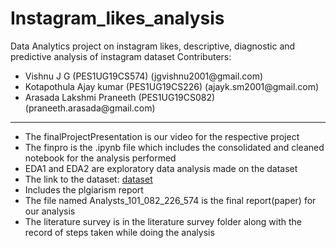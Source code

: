 # Instagram_likes_analysis
Data Analytics project on instagram likes, descriptive, diagnostic and predictive analysis of instagram dataset
Contributers: 
<ul>
  <li>Vishnu J G (PES1UG19CS574) (jgvishnu2001@gmail.com)</li>
  <li>Kotapothula Ajay kumar (PES1UG19CS226) (ajayk.sm2001@gmail.com)</li>
  <li>Arasada Lakshmi Praneeth (PES1UG19CS082) (praneeth.arasada@gmail.com)</li>
</ul>
  <hr>
<ul>
  <li>The finalProjectPresentation is our video for the respective project</li>
  <li>The finpro is the .ipynb file which includes the consolidated and cleaned notebook for the analysis performed</li>
  <li>EDA1 and EDA2 are exploratory data analysis made on the dataset</li>
  <li>The link to the dataset: <a href="https://www.kaggle.com/vasileiosmpletsos/1100-instagram-users-datetime-posts-data">dataset</a></li>
  <li>Includes the plgiarism report</li>
  <li>The file named Analysts_101_082_226_574 is the final report(paper) for our analysis</li>
  <li>The literature survey is in the literature survey folder along with the record of steps taken while doing the analysis</li>
</ul>
  
